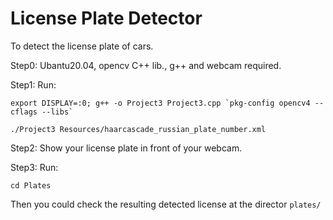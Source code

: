 # License Plate Detector #
To detect the license plate of cars.

Step0:
Ubantu20.04, opencv C++ lib.,  g++ and webcam required.

Step1:
Run:
```
export DISPLAY=:0; g++ -o Project3 Project3.cpp `pkg-config opencv4 --cflags --libs`

./Project3 Resources/haarcascade_russian_plate_number.xml
```

Step2:
Show your license plate in front of your webcam. 

Step3:
Run:
```
cd Plates
```
Then you could check the resulting detected license at the director `plates/`
